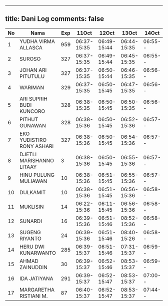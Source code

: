 
---
title: Dani Log
comments: false
---

| No | Nama | Exp | 11Oct | 12Oct | 13Oct | 14Oct |
|-----|-----|-----|-----|-----|-----|-----|
| 1 | YUDHA VIRMA ALLASCA  | 959 | 06:37-15:35 | 06:49-15:44 | 06:44-15:35 | 06:55-- |
| 2 | SUROSO  | 327 | 06:37-15:35 | 06:49-15:44 | 06:45-15:35 | 06:55-- |
| 3 | JOHAN ARI PITUTULU  | 327 | 06:37-15:35 | 06:50-15:44 | 06:46-15:35 | 06:56-- |
| 4 | WARIMAN  | 329 | 06:37-15:35 | 06:50-15:45 | 06:47-15:35 | 06:56-- |
| 5 | ARI SUPRIH BUDI KUNCORO  | 328 | 06:38-15:35 | 06:50-15:45 | 06:50-15:35 | 06:56-- |
| 6 | PITHUT GUNAWAN  | 328 | 06:38-15:36 | 06:50-15:45 | 06:52-15:36 | 06:57-- |
| 7 | EKO YUDISTIRO RONY ASHARI  | 327 | 06:38-15:36 | 06:50-15:45 | 06:54-15:36 | 06:57-- |
| 8 | DJETLI MARISHANNO LITAAY  | 3 | 06:38-15:36 | 06:50-15:45 | 06:55-15:36 | 06:57-- |
| 9 | HINU PULUNG MULIAWAN  | 10 | 06:38-15:36 | 06:51-15:45 | 06:55-15:36 | 06:57-- |
| 10 | DULKAMIT  | 10 | 06:38-15:36 | 06:51-15:45 | 06:56-15:36 | 06:58-- |
| 11 | MUKLISIN  | 14 | 06:22-15:36 | 06:11-15:45 | 06:56-15:36 | 06:58-- |
| 12 | SUNARDI  | 16 | 06:39-15:36 | 06:51-15:46 | 08:52-15:36 | 06:58-- |
| 13 | SUGENG RIYANTO  | 24 | 06:39-15:36 | 06:51-15:46 | 08:40-15:26 | 06:58-- |
| 14 | HERU DWI KUNARWANTO  | 285 | 06:39-15:37 | 06:51-15:46 | 07:31-15:37 | 06:59-- |
| 15 | AHMAD ZAINUDDIN  | 30 | 06:39-15:37 | 06:52-15:46 | 08:53-15:37 | 06:59-- |
| 16 | IDA JATIYANA  | 291 | 06:39-15:37 | 06:52-15:47 | 08:53-15:37 | 07:00-- |
| 17 | MARGARETHA RISTIANI M.  | 87 | 06:40-15:37 | 06:52-15:47 | 08:53-15:37 | 07:44-- |
